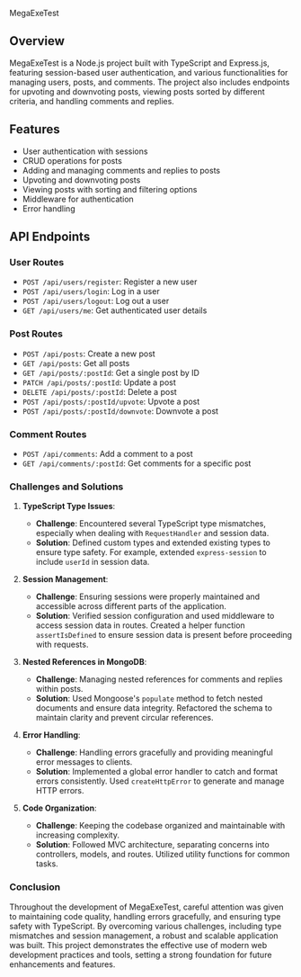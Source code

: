  MegaExeTest

## Overview

MegaExeTest is a Node.js project built with TypeScript and Express.js, featuring session-based user authentication, and various functionalities for managing users, posts, and comments. The project also includes endpoints for upvoting and downvoting posts, viewing posts sorted by different criteria, and handling comments and replies.

## Features

- User authentication with sessions
- CRUD operations for posts
- Adding and managing comments and replies to posts
- Upvoting and downvoting posts
- Viewing posts with sorting and filtering options
- Middleware for authentication
- Error handling

## API Endpoints

### User Routes

- `POST /api/users/register`: Register a new user
- `POST /api/users/login`: Log in a user
- `POST /api/users/logout`: Log out a user
- `GET /api/users/me`: Get authenticated user details

### Post Routes

- `POST /api/posts`: Create a new post
- `GET /api/posts`: Get all posts
- `GET /api/posts/:postId`: Get a single post by ID
- `PATCH /api/posts/:postId`: Update a post
- `DELETE /api/posts/:postId`: Delete a post
- `POST /api/posts/:postId/upvote`: Upvote a post
- `POST /api/posts/:postId/downvote`: Downvote a post

### Comment Routes

- `POST /api/comments`: Add a comment to a post
- `GET /api/comments/:postId`: Get comments for a specific post


### Challenges and Solutions

1. **TypeScript Type Issues**:
   - **Challenge**: Encountered several TypeScript type mismatches, especially when dealing with `RequestHandler` and session data.
   - **Solution**: Defined custom types and extended existing types to ensure type safety. For example, extended `express-session` to include `userId` in session data.

2. **Session Management**:
   - **Challenge**: Ensuring sessions were properly maintained and accessible across different parts of the application.
   - **Solution**: Verified session configuration and used middleware to access session data in routes. Created a helper function `assertIsDefined` to ensure session data is present before proceeding with requests.

3. **Nested References in MongoDB**:
   - **Challenge**: Managing nested references for comments and replies within posts.
   - **Solution**: Used Mongoose's `populate` method to fetch nested documents and ensure data integrity. Refactored the schema to maintain clarity and prevent circular references.

4. **Error Handling**:
   - **Challenge**: Handling errors gracefully and providing meaningful error messages to clients.
   - **Solution**: Implemented a global error handler to catch and format errors consistently. Used `createHttpError` to generate and manage HTTP errors.

5. **Code Organization**:
   - **Challenge**: Keeping the codebase organized and maintainable with increasing complexity.
   - **Solution**: Followed MVC architecture, separating concerns into controllers, models, and routes. Utilized utility functions for common tasks.

### Conclusion

Throughout the development of MegaExeTest, careful attention was given to maintaining code quality, handling errors gracefully, and ensuring type safety with TypeScript. By overcoming various challenges, including type mismatches and session management, a robust and scalable application was built. This project demonstrates the effective use of modern web development practices and tools, setting a strong foundation for future enhancements and features.

